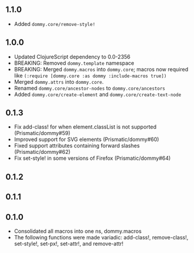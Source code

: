## 1.1.0

* Added `dommy.core/remove-style!`

## 1.0.0

* Updated ClojureScript dependency to 0.0-2356
* BREAKING: Removed `dommy.template` namespace
* BREAKING: Merged `dommy.macros` into `dommy.core`; macros now required like `(:require [dommy.core :as dommy :include-macros true])`
* Merged `dommy.attrs` into `dommy.core`.
* Renamed `dommy.core/ancestor-nodes` to `dommy.core/ancestors`
* Added `dommy.core/create-element` and `dommy.core/create-text-node`

## 0.1.3

* Fix add-class! for when element.classList is not supported (Prismatic/dommy#59)
* Improved support for SVG elements (Prismatic/dommy#60)
* Fixed support attributes containing forward slashes (Prismatic/dommy#62)
* Fix set-style! in some versions of Firefox (Prismatic/dommy#64)

## 0.1.2

## 0.1.1

## 0.1.0

* Consolidated all macros into one ns, dommy.macros
* The following functions were made variadic: add-class!, remove-class!, set-style!, set-px!, set-attr!, and remove-attr!
